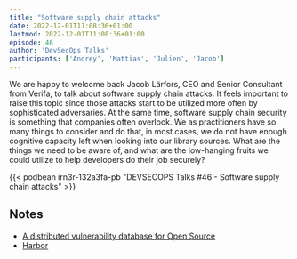 ```yaml
---
title: "Software supply chain attacks"
date: 2022-12-01T11:08:36+01:00
lastmod: 2022-12-01T11:08:36+01:00
episode: 46
author: 'DevSecOps Talks'
participants: ['Andrey', 'Mattias', 'Julien', 'Jacob']
---
```


We are happy to welcome back Jacob Lärfors, CEO and Senior Consultant from Verifa, to talk about software supply chain attacks. It feels important to raise this topic since those attacks start to be utilized more often by sophisticated adversaries. At the same time, software supply chain security is something that companies often overlook. We as practitioners have so many things to consider and do that, in most cases, we do not have enough cognitive capacity left when looking into our library sources. What are the things we need to be aware of, and what are the low-hanging fruits we could utilize to help developers do their job securely?

<!--more-->

<!-- Player -->

{{< podbean irn3r-132a3fa-pb "DEVSECOPS Talks #46 - Software supply chain attacks" >}}

## Notes

- [A distributed vulnerability database for Open Source](https://osv.dev/)
- [Harbor](https://github.com/goharbor/harbor)